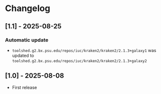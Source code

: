 # Changelog

## [1.1] - 2025-08-25

### Automatic update
- `toolshed.g2.bx.psu.edu/repos/iuc/kraken2/kraken2/2.1.3+galaxy1` was updated to `toolshed.g2.bx.psu.edu/repos/iuc/kraken2/kraken2/2.1.3+galaxy2`

## [1.0] - 2025-08-08

- First release

